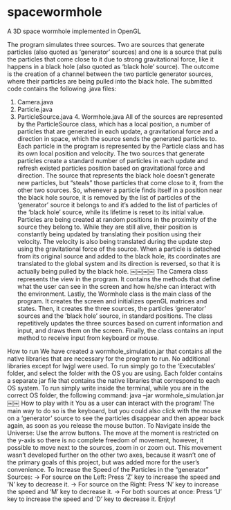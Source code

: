 # spacewormhole
A  3D space wormhole implemented in OpenGL 


The program simulates three sources. Two are sources that generate particles (also quoted as ‘generator’ sources) and one is a source that pulls the particles that come close to it due to strong gravitational force, like it happens in a black hole (also quoted as ‘black hole’ source). The outcome is the creation of a channel between the two particle generator sources, where their particles are being pulled into the black hole.
The submitted code contains the following .java files:
1. Camera.java
2. Particle.java
3. ParticleSource.java 4. Wormhole.java
All of the sources are represented by the ParticleSource class, which has a local position, a number of particles that are generated in each update, a gravitational force and a direction in space, which the source sends the generated particles to. Each particle in the program is represented by the Particle class and has its own local position and velocity.
The two sources that generate particles create a standard number of particles in each update and refresh existed particles position based on gravitational force and direction. The source that represents the black hole doesn’t generate new particles, but “steals” those particles that come close to it, from the other two sources. So, whenever a particle finds itself in a position near the black hole source, it is removed by the list of particles of the ‘generator’ source it belongs to and it’s added to the list of particles of the ‘black hole’ source, while its lifetime is reset to its initial value.
Particles are being created at random positions in the proximity of the source they belong to. While they are still alive, their position is constantly being updated by translating their position using their velocity. The velocity is also being translated during the update step using the gravitational force of the source.
When a particle is detached from its original source and added to the black hole, its coordinates are translated to the global system and its direction is reversed, so that it is actually being pulled by the black hole.
￼￼￼￼
The Camera class represents the view in the program. It contains the methods that define what the user can see in the screen and how he/she can interact with the environment.
Lastly, the Wormhole class is the main class of the program. It creates the screen and initializes openGL matrices and states. Then, it creates the three sources, the particles ‘generator’ sources and the ‘black hole’ source, in standard positions. The class repetitively updates the three sources based on current information and input, and draws them on the screen. Finally, the class contains an input method to receive input from keyboard or mouse.

How to run
We have created a wormhole_simulation.jar that contains all the native libraries that are necessary for the program to run. No additional libraries except for lwjgl were used. To run simply go to the ‘Executables’ folder, and select the folder with the OS you are using. Each folder contains a separate jar file that contains the native libraries that correspond to each OS system.
To run simply write inside the terminal, while you are in the correct OS folder, the following command:
            java –jar wormhole_simulation.jar
￼￼
How to play with it
You as a user can interact with the program! The main way to do so is the keyboard, but you could also click with the mouse on a ‘generator’ source to see the particles disappear and then appear back again, as soon as you release the mouse button.
To Navigate inside the Universe:
Use the arrow buttons. The move at the moment is restricted on the y-axis so there is no complete freedom of movement, however, it possible to move next to the sources, zoom in or zoom out. This movement wasn’t developed further on the other two axes, because it wasn’t one of the primary goals of this project, but was added more for the user’s convenience.
To Increase the Speed of the Particles in the “generator” Sources:
 -> For source on the Left: Press ‘Z’ key to increase the speed and ‘N’ key to decrease it.
 -> For source on the Right: Press ‘N’ key to increase the speed and ‘M’ key to decrease it.
 -> For both sources at once: Press ‘U’ key to increase the speed and ‘D’ key to decrease it.
Enjoy!

